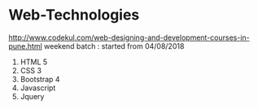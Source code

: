# Web-Technologies 
http://www.codekul.com/web-designing-and-development-courses-in-pune.html
weekend batch : started from 04/08/2018

1. HTML 5
2. CSS 3
3. Bootstrap 4
4. Javascript
5. Jquery
